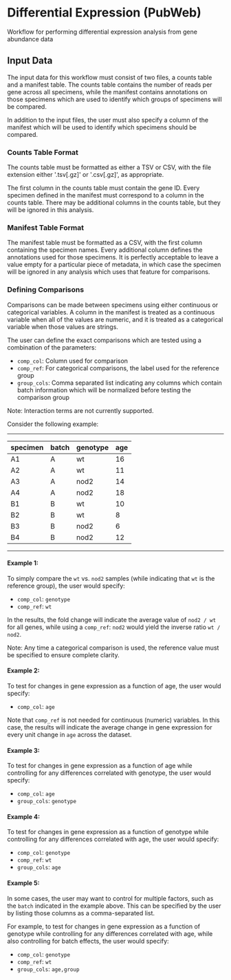 # Differential Expression (PubWeb)
Workflow for performing differential expression analysis from gene abundance data

## Input Data

The input data for this workflow must consist of two files, a counts table and a
manifest table. The counts table contains the number of reads per gene across
all specimens, while the manifest contains annotations on those specimens which
are used to identify which groups of specimens will be compared.

In addition to the input files, the user must also specify a column of the
manifest which will be used to identify which specimens should be compared.

### Counts Table Format

The counts table must be formatted as either a TSV or CSV, with the file
extension either '.tsv[.gz]' or '.csv[.gz]', as appropriate.

The first column in the counts table must contain the gene ID. Every specimen
defined in the manifest must correspond to a column in the counts table.
There may be additional columns in the counts table, but they will be ignored
in this analysis.

### Manifest Table Format

The manifest table must be formatted as a CSV, with the first column containing
the specimen names. Every additional column defines the annotations used for
those specimens. It is perfectly acceptable to leave a value empty for a particular
piece of metadata, in which case the specimen will be ignored in any analysis
which uses that feature for comparisons.

### Defining Comparisons

Comparisons can be made between specimens using either continuous or categorical
variables. A column in the manifest is treated as a continuous variable when
all of the values are numeric, and it is treated as a categorical variable when
those values are strings.

The user can define the exact comparisons which are tested using a combination
of the parameters:

 - `comp_col`: Column used for comparison
 - `comp_ref`: For categorical comparisons, the label used for the reference group
 - `group_cols`: Comma separated list indicating any columns which contain batch information which will be normalized before testing the comparison group

 Note: Interaction terms are not currently supported.

Consider the following example:

---
| specimen | batch | genotype | age |
| - | - | - | - |
| A1 | A | wt | 16 |
| A2 | A | wt | 11 |
| A3 | A | nod2 | 14 |
| A4 | A | nod2 | 18 |
| B1 | B | wt | 10 |
| B2 | B | wt | 8 |
| B3 | B | nod2 | 6 |
| B4 | B | nod2 | 12 |
---

#### Example 1:

To simply compare the `wt` vs. `nod2` samples (while indicating that `wt` is
the reference group), the user would specify:

 - `comp_col`: `genotype`
 - `comp_ref`: `wt`

In the results, the fold change will indicate the average value of `nod2 / wt`
for all genes, while using a `comp_ref`: `nod2` would yield the inverse
ratio `wt / nod2`.

Note: Any time a categorical comparison is used, the reference value must
be specified to ensure complete clarity.

#### Example 2:

To test for changes in gene expression as a function of age, the user
would specify:

 - `comp_col`: `age`

Note that `comp_ref` is not needed for continuous (numeric) variables. In this
case, the results will indicate the average change in gene expression for 
every unit change in `age` across the dataset.

#### Example 3:

To test for changes in gene expression as a function of age while controlling
for any differences correlated with genotype, the user would specify:

 - `comp_col`: `age`
 - `group_cols`: `genotype`

#### Example 4:

To test for changes in gene expression as a function of genotype while
controlling for any differences correlated with age, the user would specify:

 - `comp_col`: `genotype`
 - `comp_ref`: `wt`
 - `group_cols`: `age`

#### Example 5:

In some cases, the user may want to control for multiple factors, such
as the `batch` indicated in the example above. This can be specified by
the user by listing those columns as a comma-separated list.

For example, to test for changes in gene expression as a function of
genotype while controlling for any differences correlated with age, while
also controlling for batch effects, the user would specify:

 - `comp_col`: `genotype`
 - `comp_ref`: `wt`
 - `group_cols`: `age,group`

